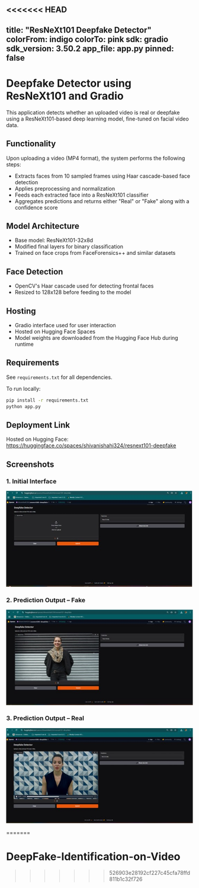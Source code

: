 <<<<<<< HEAD
---
title: "ResNeXt101 Deepfake Detector"
colorFrom: indigo
colorTo: pink
sdk: gradio
sdk_version: 3.50.2
app_file: app.py
pinned: false
---

# Deepfake Detector using ResNeXt101 and Gradio

This application detects whether an uploaded video is real or deepfake using a ResNeXt101-based deep learning model, fine-tuned on facial video data.

## Functionality

Upon uploading a video (MP4 format), the system performs the following steps:

- Extracts faces from 10 sampled frames using Haar cascade-based face detection
- Applies preprocessing and normalization
- Feeds each extracted face into a ResNeXt101 classifier
- Aggregates predictions and returns either "Real" or "Fake" along with a confidence score

## Model Architecture

- Base model: ResNeXt101-32x8d
- Modified final layers for binary classification
- Trained on face crops from FaceForensics++ and similar datasets

## Face Detection

- OpenCV's Haar cascade used for detecting frontal faces
- Resized to 128x128 before feeding to the model

## Hosting

- Gradio interface used for user interaction
- Hosted on Hugging Face Spaces
- Model weights are downloaded from the Hugging Face Hub during runtime

## Requirements

See `requirements.txt` for all dependencies.

To run locally:
```bash
pip install -r requirements.txt
python app.py
```

## Deployment Link

Hosted on Hugging Face:  
https://huggingface.co/spaces/shivanishahi324/resnext101-deepfake


## Screenshots

### 1. Initial Interface
![Interface](assets/interface.jpg)

### 2. Prediction Output – Fake
![Fake Prediction](assets/fake.jpg)

### 3. Prediction Output – Real
![Real Prediction](assets/real.jpg)

=======
# DeepFake-Identification-on-Video
>>>>>>> 526903e28192cf227c45cfa78ffd811b1c32f726
